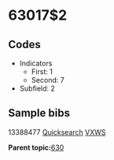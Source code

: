 # 63017$2

## Codes

-   Indicators
    -   First: 1
    -   Second: 7
-   Subfield: 2

## Sample bibs

13388477 [Quicksearch](https://search.library.yale.edu/catalog/13388477) [VXWS](http://prodorbis.library.yale.edu:7014/vxws/GetHoldingsService?bibId=13388477)

**Parent topic:**[630](../../tags/630/630.md)

